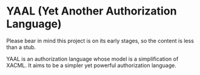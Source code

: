 # YAAL (Yet Another Authorization Language)

Please bear in mind this project is on its early stages, so the content is less than a stub.

YAAL is an authorization language whose model is a simplification of XACML. It aims to be a simpler yet powerful authorization language.

